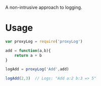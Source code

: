 A non-intrusive approach to logging.

Usage
=====

```js
var proxyLog = require('proxyLog')

add = function(a,b){
	return a + b
}

logAdd = proxyLog('Add',add)

logAdd(2,3)  // Logs: "Add a:2 b:3 => 5"

```